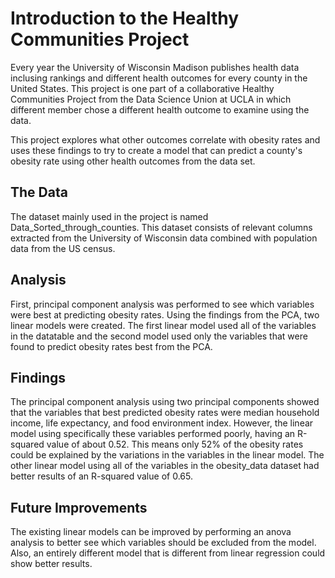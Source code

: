 # Introduction to the Healthy Communities Project

Every year the University of Wisconsin Madison publishes health data inclusing rankings and different health outcomes for every county in the United States. This project is one part of a collaborative Healthy Communities Project from the Data Science Union at UCLA in which different member chose a different health outcome to examine using the data. 

This project explores what other outcomes correlate with obesity rates and uses these findings to try to create a model that can predict a county's obesity rate using other health outcomes from the data set. 

## The Data

The dataset mainly used in the project is named Data_Sorted_through_counties. This dataset consists of relevant columns extracted from the University of Wisconsin data combined with population data from the US census. 

## Analysis

First, principal component analysis was performed to see which variables were best at predicting obesity rates. Using the findings from the PCA, two linear models were created. The first linear model used all of the variables in the datatable and the second model used only the variables that were found to predict obesity rates best from the PCA. 

## Findings

The principal component analysis using two principal components showed that the variables that best predicted obesity rates were median household income, life expectancy, and food environment index. However, the linear model using specifically these variables performed poorly, having an R-squared value of about 0.52. This means only 52% of the obesity rates could be explained by the variations in the variables in the linear model. The other linear model using all of the variables in the obesity_data dataset had better results of an R-squared value of 0.65.

## Future Improvements

The existing linear models can be improved by performing an anova analysis to better see which variables should be excluded from the model. Also, an entirely different model that is different from linear regression could show better results. 